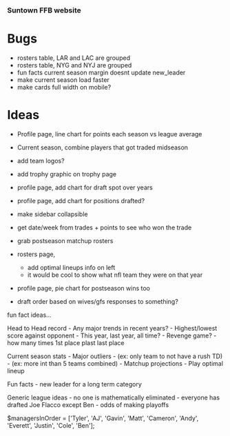 ### Suntown FFB website

# Bugs
- rosters table, LAR and LAC are grouped
- rosters table, NYG and NYJ are grouped
- fun facts current season margin doesnt update new_leader
- make current season load faster
- make cards full width on mobile?

# Ideas

- Profile page, line chart for points each season vs league average
- Current season, combine players that got traded midseason
- add team logos?
- add trophy graphic on trophy page
- profile page, add chart for draft spot over years
- profile page, add chart for positions drafted?
- make sidebar collapsible
- get date/week from trades + points to see who won the trade
- grab postseason matchup rosters
- rosters page,
    - add optimal lineups info on left
    - it would be cool to show what nfl team they were on that year
- profile page, pie chart for postseason wins too

- draft order based on wives/gfs responses to something?


fun fact ideas...

Head to Head record
    - Any major trends in recent years?
    - Highest/lowest score against opponent
        - This year, last year, all time?
    - Revenge game? 
    - how many times 1st place plast last place
    
Current season stats
    - Major outliers
        - (ex: only team to not have a rush TD)
        - (ex: more int than 5 teams combined)
    - Matchup projections
    - Play optimal lineup

Fun facts
    - new leader for a long term category

Generic league ideas
    - no one is mathematically eliminated
    - everyone has drafted Joe Flacco except Ben
    - odds of making playoffs



$managersInOrder = ['Tyler', 'AJ', 'Gavin', 'Matt', 'Cameron', 'Andy', 'Everett', 'Justin', 'Cole', 'Ben'];
